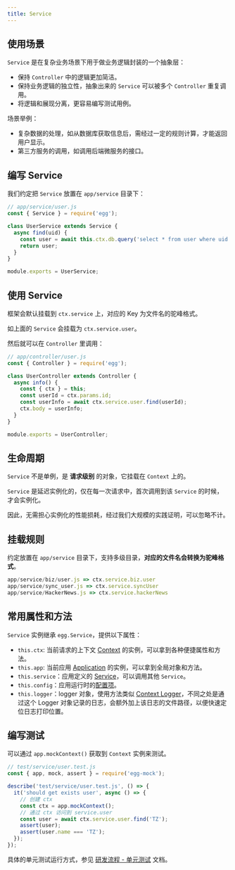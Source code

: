 ```yaml
---
title: Service
---
```


## 使用场景

`Service` 是在复杂业务场景下用于做业务逻辑封装的一个抽象层：

- 保持 `Controller` 中的逻辑更加简洁。
- 保持业务逻辑的独立性，抽象出来的 `Service` 可以被多个 `Controller` 重复调用。
- 将逻辑和展现分离，更容易编写测试用例。

场景举例：
- 复杂数据的处理，如从数据库获取信息后，需经过一定的规则计算，才能返回用户显示。
- 第三方服务的调用，如调用后端微服务的接口。

## 编写 Service

我们约定把 `Service` 放置在 `app/service` 目录下：

```js
// app/service/user.js
const { Service } = require('egg');

class UserService extends Service {
  async find(uid) {
    const user = await this.ctx.db.query('select * from user where uid = ?', uid);
    return user;
  }
}

module.exports = UserService;
```

## 使用 Service

框架会默认挂载到 `ctx.service` 上，对应的 Key 为文件名的驼峰格式。

如上面的 `Service` 会挂载为 `ctx.service.user`。

然后就可以在 `Controller` 里调用：

```js
// app/controller/user.js
const { Controller } = require('egg');

class UserController extends Controller {
  async info() {
    const { ctx } = this;
    const userId = ctx.params.id;
    const userInfo = await ctx.service.user.find(userId);
    ctx.body = userInfo;
  }
}

module.exports = UserController;
```

## 生命周期

`Service` 不是单例，是 **请求级别** 的对象，它挂载在 `Context` 上的。

`Service` 是延迟实例化的，仅在每一次请求中，首次调用到该 `Service` 的时候，才会实例化。

因此，无需担心实例化的性能损耗，经过我们大规模的实践证明，可以忽略不计。

## 挂载规则

约定放置在 `app/service` 目录下，支持多级目录，**对应的文件名会转换为驼峰格式**。

```js
app/service/biz/user.js => ctx.service.biz.user
app/service/sync_user.js => ctx.service.syncUser
app/service/HackerNews.js => ctx.service.hackerNews
```

## 常用属性和方法

`Service` 实例继承 `egg.Service`，提供以下属性：

- `this.ctx`: 当前请求的上下文 [Context](./context.md) 的实例，可以拿到各种便捷属性和方法。
- `this.app`: 当前应用 [Application](./application.md) 的实例，可以拿到全局对象和方法。
- `this.service`：应用定义的 [Service](./service.md)，可以调用其他 `Service`。
- `this.config`：应用运行时的[配置项](./config.md)。
- `this.logger`：logger 对象，使用方法类似 [Context Logger](./logger.md#ctx-logger)，不同之处是通过这个 Logger 对象记录的日志，会额外加上该日志的文件路径，以便快速定位日志打印位置。

## 编写测试

可以通过 `app.mockContext()` 获取到 `Context` 实例来测试。

```js
// test/service/user.test.js
const { app, mock, assert } = require('egg-mock');

describe('test/service/user.test.js', () => {
  it('should get exists user', async () => {
    // 创建 ctx
    const ctx = app.mockContext();
    // 通过 ctx 访问到 service.user
    const user = await ctx.service.user.find('TZ');
    assert(user);
    assert(user.name === 'TZ');
  });
});
```

具体的单元测试运行方式，参见 [研发流程 - 单元测试](../workflow/development/unittest.md) 文档。

